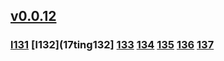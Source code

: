 ## [v0.0.12](https://github.com/littleflute/blcd11/edit/master/README.md) 
### [l131](17ting131) [l132](17ting132] [133](17t133) [134](17ting134) [135](17ting135) [136](17ting136) [137](17ting137)